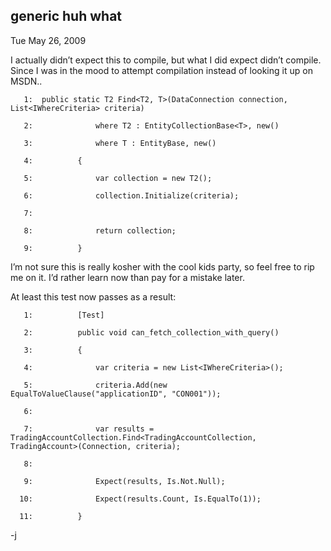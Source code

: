 
generic huh what
----------------

Tue May 26, 2009

I actually didn’t expect this to compile, but what I did expect didn’t
compile. Since I was in the mood to attempt compilation instead of
looking it up on MSDN..

<div class="csharpcode">

``` {.alt}
   1:  public static T2 Find<T2, T>(DataConnection connection, List<IWhereCriteria> criteria)
```

       2:              where T2 : EntityCollectionBase<T>, new()

``` {.alt}
   3:              where T : EntityBase, new()
```

       4:          {

``` {.alt}
   5:              var collection = new T2();
```

       6:              collection.Initialize(criteria);

``` {.alt}
   7:   
```

       8:              return collection;

``` {.alt}
   9:          }
```

</div>

I’m not sure this is really kosher with the cool kids party, so feel
free to rip me on it. I’d rather learn now than pay for a mistake later.

At least this test now passes as a result:

<div class="csharpcode">

``` {.alt}
   1:          [Test]
```

       2:          public void can_fetch_collection_with_query()

``` {.alt}
   3:          {
```

       4:              var criteria = new List<IWhereCriteria>();

``` {.alt}
   5:              criteria.Add(new EqualToValueClause("applicationID", "CON001"));
```

       6:   

``` {.alt}
   7:              var results = TradingAccountCollection.Find<TradingAccountCollection, TradingAccount>(Connection, criteria);
```

       8:   

``` {.alt}
   9:              Expect(results, Is.Not.Null);
```

      10:              Expect(results.Count, Is.EqualTo(1));

``` {.alt}
  11:          }
```

</div>

-j
